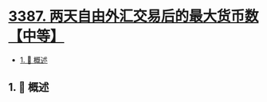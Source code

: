 # [3387. 两天自由外汇交易后的最大货币数【中等】](https://github.com/Tdahuyou/TNotes.leetcode/tree/main/notes/3387.%20%E4%B8%A4%E5%A4%A9%E8%87%AA%E7%94%B1%E5%A4%96%E6%B1%87%E4%BA%A4%E6%98%93%E5%90%8E%E7%9A%84%E6%9C%80%E5%A4%A7%E8%B4%A7%E5%B8%81%E6%95%B0%E3%80%90%E4%B8%AD%E7%AD%89%E3%80%91)

<!-- region:toc -->

- [1. 📝 概述](#1--概述)

<!-- endregion:toc -->

## 1. 📝 概述
